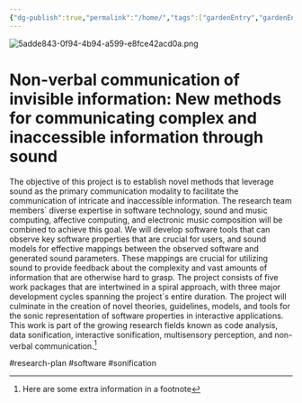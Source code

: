```yaml
---
{"dg-publish":true,"permalink":"/home/","tags":["gardenEntry","gardenEntry","gardenEntry","gardenEntry","gardenEntry","gardenEntry"]}
---
```


![5adde843-0f94-4b94-a599-e8fce42acd0a.png](/img/user/Assets/5adde843-0f94-4b94-a599-e8fce42acd0a.png)
# Non-verbal communication of invisible information: New methods for communicating complex and inaccessible information through sound

The objective of this project is to establish novel methods that leverage sound as the primary communication modality to facilitate the communication of intricate and inaccessible information. The research team members´ diverse expertise in software technology, sound and music computing, affective computing, and electronic music composition will be combined to achieve this goal. We will develop software tools that can observe key software properties that are crucial for users, and sound models for effective mappings between the observed software and generated sound parameters. These mappings are crucial for utilizing sound to provide feedback about the complexity and vast amounts of information that are otherwise hard to grasp. The project consists of five work packages that are intertwined in a spiral approach, with three major development cycles spanning the project´s entire duration. The project will culminate in the creation of novel theories, guidelines, models, and tools for the sonic representation of software properties in interactive applications. This work is part of the growing research fields known as code analysis, data sonification, interactive sonification, multisensory perception, and non-verbal communication.[^1]

[^1]: Here are some extra information in a footnote

#research-plan #software #sonification 


